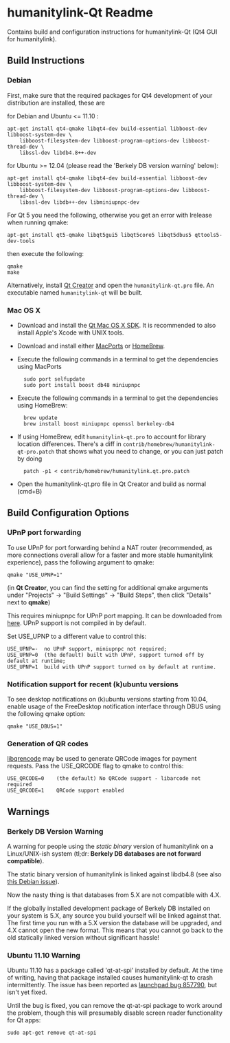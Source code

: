 humanitylink-Qt Readme
===============================
Contains build and configuration instructions for humanitylink-Qt (Qt4 GUI for humanitylink).

Build Instructions
---------------------

### Debian


First, make sure that the required packages for Qt4 development of your
distribution are installed, these are



for Debian and Ubuntu  <= 11.10 :


    apt-get install qt4-qmake libqt4-dev build-essential libboost-dev libboost-system-dev \
        libboost-filesystem-dev libboost-program-options-dev libboost-thread-dev \
        libssl-dev libdb4.8++-dev

for Ubuntu >= 12.04 (please read the 'Berkely DB version warning' below):

    apt-get install qt4-qmake libqt4-dev build-essential libboost-dev libboost-system-dev \
        libboost-filesystem-dev libboost-program-options-dev libboost-thread-dev \
        libssl-dev libdb++-dev libminiupnpc-dev

For Qt 5 you need the following, otherwise you get an error with lrelease when running qmake:


    apt-get install qt5-qmake libqt5gui5 libqt5core5 libqt5dbus5 qttools5-dev-tools

then execute the following:

    qmake
    make

Alternatively, install [Qt Creator](http://qt-project.org/downloads/) and open the `humanitylink-qt.pro` file. 
An executable named `humanitylink-qt` will be built.



### Mac OS X

* Download and install the [Qt Mac OS X SDK](https://qt-project.org/downloads). It is recommended to also install Apple's Xcode with UNIX tools.
* Download and install either [MacPorts](https://www.macports.org/) or [HomeBrew](http://mxcl.github.io/homebrew/).
* Execute the following commands in a terminal to get the dependencies using MacPorts

		sudo port selfupdate
		sudo port install boost db48 miniupnpc

* Execute the following commands in a terminal to get the dependencies using HomeBrew:

		brew update
		brew install boost miniupnpc openssl berkeley-db4

- If using HomeBrew,  edit `humanitylink-qt.pro` to account for library location differences. There's a diff in `contrib/homebrew/humanitylink-qt-pro.patch` that shows what you need to change, or you can just patch by doing

        patch -p1 < contrib/homebrew/humanitylink.qt.pro.patch

- Open the humanitylink-qt.pro file in Qt Creator and build as normal (cmd+B)


Build Configuration Options
---------------------

### UPnP port forwarding

To use UPnP for port forwarding behind a NAT router (recommended, as more connections overall allow for a faster and more stable humanitylink experience), pass the following argument to qmake:



    qmake "USE_UPNP=1"

(in **Qt Creator**, you can find the setting for additional qmake arguments under "Projects" -> "Build Settings" -> "Build Steps", then click "Details" next to **qmake**)

This requires miniupnpc for UPnP port mapping.  It can be downloaded from [here](
http://miniupnp.tuxfamily.org/files/).  UPnP support is not compiled in by default.

Set USE_UPNP to a different value to control this:


	USE_UPNP=-	no UPnP support, miniupnpc not required;                                 
	USE_UPNP=0  (the default) built with UPnP, support turned off by default at runtime; 
	USE_UPNP=1  build with UPnP support turned on by default at runtime.                 

### Notification support for recent (k)ubuntu versions

To see desktop notifications on (k)ubuntu versions starting from 10.04, enable usage of the
FreeDesktop notification interface through DBUS using the following qmake option:



    qmake "USE_DBUS=1"

### Generation of QR codes

[libqrencode](http://fukuchi.org/works/qrencode/) may be used to generate QRCode images for payment requests. Pass the USE_QRCODE flag to qmake to control this:


	USE_QRCODE=0 	(the default) No QRCode support - libarcode not required                 
	USE_QRCODE=1 	QRCode support enabled                                                   

Warnings
---------------------

### Berkely DB Version Warning


A warning for people using the *static binary* version of humanitylink on a Linux/UNIX-ish system (tl;dr: **Berkely DB databases are not forward compatible**).

The static binary version of humanitylink is linked against libdb4.8 (see also [this Debian issue](http://bugs.debian.org/cgi-bin/bugreport.cgi?bug=621425)).

Now the nasty thing is that databases from 5.X are not compatible with 4.X.

If the globally installed development package of Berkely DB installed on your system is 5.X, any source you build yourself will be linked against that. The first time you run with a 5.X version the database will be upgraded, and 4.X cannot open the new format. This means that you cannot go back to the old statically linked version without significant hassle!

###  Ubuntu 11.10 Warning


Ubuntu 11.10 has a package called 'qt-at-spi' installed by default.  At the time of writing, having that package installed causes humanitylink-qt to crash intermittently.  The issue has been reported as [launchpad bug 857790](https://bugs.launchpad.net/ubuntu/+source/qt-at-spi/+bug/857790), but
isn't yet fixed.

Until the bug is fixed, you can remove the qt-at-spi package to work around the problem, though this will presumably disable screen reader functionality for Qt apps:

    sudo apt-get remove qt-at-spi

